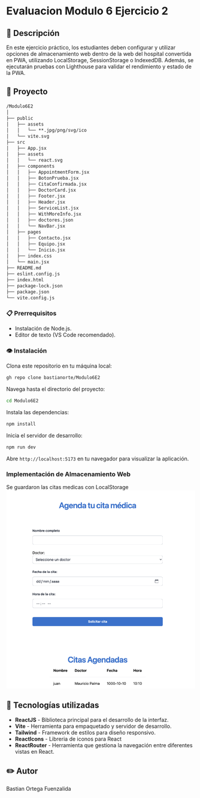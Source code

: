 # Evaluacion Modulo 6 Ejercicio 2

## 📖 Descripción
En este ejercicio práctico, los estudiantes deben configurar y utilizar opciones de
almacenamiento web dentro de la web del hospital convertida en PWA, utilizando
LocalStorage, SessionStorage o IndexedDB. Además, se ejecutarán pruebas con
Lighthouse para validar el rendimiento y estado de la PWA.

## 📁 Proyecto

```plaintext
/Modulo6E2
│
├── public
│   ├── assets
│   │   └── **.jpg/png/svg/ico
│   └── vite.svg
├── src
│   ├── App.jsx
│   ├── assets
│   │   └── react.svg
│   ├── components
│   │   ├── AppointmentForm.jsx
│   │   ├── BotonPrueba.jsx
│   │   ├── CitaConfirmada.jsx
│   │   ├── DoctorCard.jsx
│   │   ├── Footer.jsx
│   │   ├── Header.jsx
│   │   ├── ServiceList.jsx
│   │   ├── WithMoreInfo.jsx
│   │   ├── doctores.json
│   │   └── NavBar.jsx
│   ├── pages
│   │   ├── Contacto.jsx
│   │   ├── Equipo.jsx
│   │   └── Inicio.jsx
│   ├── index.css
│   └── main.jsx
├── README.md
├── eslint.config.js
├── index.html
├── package-lock.json
├── package.json
└── vite.config.js
```

### 📋 Prerrequisitos 

- Instalación de Node.js.
- Editor de texto (VS Code recomendado).

### 👁️ Instalación

Clona este repositorio en tu máquina local:

```bash
gh repo clone bastianorte/Modulo6E2
```

Navega hasta el directorio del proyecto:

```bash
cd Modulo6E2
```

Instala las dependencias:

```bash
npm install
```

Inicia el servidor de desarrollo:

```bash
npm run dev
```

Abre `http://localhost:5173` en tu navegador para visualizar la aplicación.

### Implementación de Almacenamiento Web
Se guardaron las citas medicas con LocalStorage
![Inicio](public/assets/citas.png)


## 🔧 Tecnologías utilizadas

- **ReactJS** - Biblioteca principal para el desarrollo de la interfaz.
- **Vite** - Herramienta para empaquetado y servidor de desarrollo.
- **Tailwind** - Framework de estilos para diseño responsivo.
- **ReactIcons** - Libreria de iconos para React
- **ReactRouter** - Herramienta que gestiona la navegación entre diferentes vistas en React.

## :pencil2: Autor
Bastian Ortega Fuenzalida
 